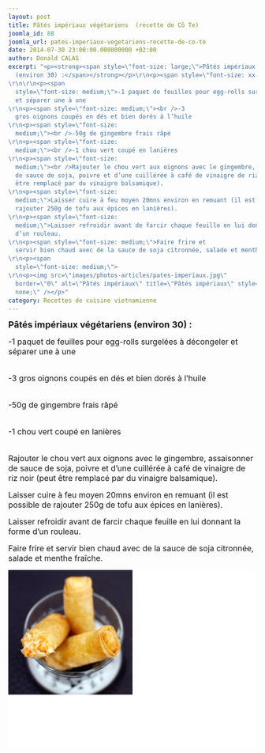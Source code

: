 ```yaml
---
layout: post
title: Pâtés impériaux végétariens  (recette de Cô Te)
joomla_id: 88
joomla_url: pates-imperiaux-vegetariens-recette-de-co-te
date: 2014-07-30 23:00:00.000000000 +02:00
author: Donald CALAS
excerpt: "<p><strong><span style=\"font-size: large;\">Pâtés impériaux végétariens
  (environ 30) :</span></strong></p>\r\n<p><span style=\"font-size: xx-small;\"> 
\r\n\r\n<p><span
  style=\"font-size: medium;\">-1 paquet de feuilles pour egg-rolls surgelées à décongeler
  et séparer une à une
\r\n<p><span style=\"font-size: medium;\"><br />-3
  gros oignons coupés en dés et bien dorés à l’huile
\r\n<p><span style=\"font-size:
  medium;\"><br />-50g de gingembre frais râpé
\r\n<p><span style=\"font-size:
  medium;\"><br />-1 chou vert coupé en lanières
\r\n<p><span style=\"font-size:
  medium;\"><br />Rajouter le chou vert aux oignons avec le gingembre, assaisonner
  de sauce de soja, poivre et d’une cuillérée à café de vinaigre de riz noir (peut
  être remplacé par du vinaigre balsamique). 
\r\n<p><span style=\"font-size:
  medium;\">Laisser cuire à feu moyen 20mns environ en remuant (il est possible de
  rajouter 250g de tofu aux épices en lanières). 
\r\n<p><span style=\"font-size:
  medium;\">Laisser refroidir avant de farcir chaque feuille en lui donnant la forme
  d’un rouleau. 
\r\n<p><span style=\"font-size: medium;\">Faire frire et
  servir bien chaud avec de la sauce de soja citronnée, salade et menthe fraîche.
\r\n<p><span
  style=\"font-size: medium;\"> 
\r\n<p><img src=\"images/photos-articles/pates-imperiaux.jpg\"
  border=\"0\" alt=\"Pâtés impériaux\" title=\"Pâtés impériaux\" style=\"border: 0px
  none;\" /></p>"
category: Recettes de cuisine vietnamienne
---
```

<p><strong><span style="font-size: large;">Pâtés impériaux végétariens (environ 30) :</span></strong></p>
<p><span style="font-size: xx-small;"> 


<p><span style="font-size: medium;">-1 paquet de feuilles pour egg-rolls surgelées à décongeler et séparer une à une

<p><span style="font-size: medium;"><br />-3 gros oignons coupés en dés et bien dorés à l’huile

<p><span style="font-size: medium;"><br />-50g de gingembre frais râpé

<p><span style="font-size: medium;"><br />-1 chou vert coupé en lanières

<p><span style="font-size: medium;"><br />Rajouter le chou vert aux oignons avec le gingembre, assaisonner de sauce de soja, poivre et d’une cuillérée à café de vinaigre de riz noir (peut être remplacé par du vinaigre balsamique). 

<p><span style="font-size: medium;">Laisser cuire à feu moyen 20mns environ en remuant (il est possible de rajouter 250g de tofu aux épices en lanières). 

<p><span style="font-size: medium;">Laisser refroidir avant de farcir chaque feuille en lui donnant la forme d’un rouleau. 

<p><span style="font-size: medium;">Faire frire et servir bien chaud avec de la sauce de soja citronnée, salade et menthe fraîche.

<p><span style="font-size: medium;"> 

<p><img src="/assets/images/photos-articles/pates-imperiaux.jpg" border="0" alt="Pâtés impériaux" title="Pâtés impériaux" style="border: 0px none;" /></p>
